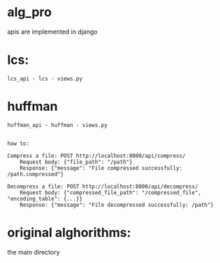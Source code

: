 # alg_pro
apis are implemented in django
# lcs:
    lcs_api - lcs - views.py

# huffman
    huffman_api - huffman - views.py


    how to:

    Compress a file: POST http://localhost:8000/api/compress/
        Request body: {"file_path": "/path"}
        Response: {"message": "File compressed successfully: /path.compressed"}

    Decompress a file: POST http://localhost:8000/api/decompress/
        Request body: {"compressed_file_path": "/compressed_file", "encoding_table": {...}}
        Response: {"message": "File decompressed successfully: /path"}


# original alghorithms:
the main directory
